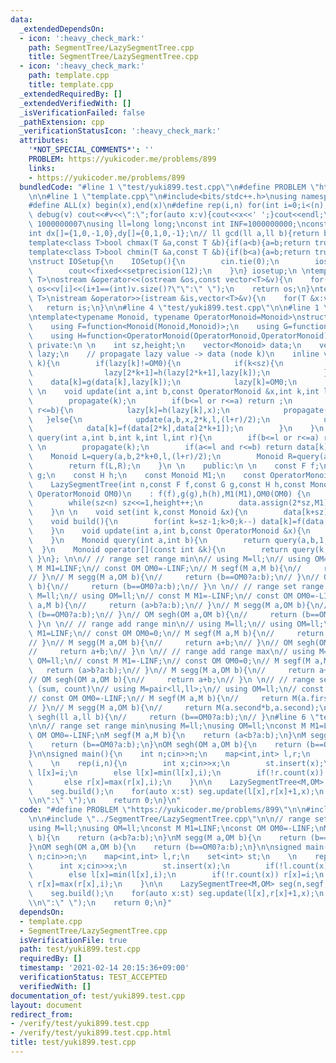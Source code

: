 ```yaml
---
data:
  _extendedDependsOn:
  - icon: ':heavy_check_mark:'
    path: SegmentTree/LazySegmentTree.cpp
    title: SegmentTree/LazySegmentTree.cpp
  - icon: ':heavy_check_mark:'
    path: template.cpp
    title: template.cpp
  _extendedRequiredBy: []
  _extendedVerifiedWith: []
  _isVerificationFailed: false
  _pathExtension: cpp
  _verificationStatusIcon: ':heavy_check_mark:'
  attributes:
    '*NOT_SPECIAL_COMMENTS*': ''
    PROBLEM: https://yukicoder.me/problems/899
    links:
    - https://yukicoder.me/problems/899
  bundledCode: "#line 1 \"test/yuki899.test.cpp\"\n#define PROBLEM \"https://yukicoder.me/problems/899\"\
    \n\n#line 1 \"template.cpp\"\n#include<bits/stdc++.h>\nusing namespace std;\n\
    #define ALL(x) begin(x),end(x)\n#define rep(i,n) for(int i=0;i<(n);i++)\n#define\
    \ debug(v) cout<<#v<<\":\";for(auto x:v){cout<<x<<' ';}cout<<endl;\n#define mod\
    \ 1000000007\nusing ll=long long;\nconst int INF=1000000000;\nconst ll LINF=1001002003004005006ll;\n\
    int dx[]={1,0,-1,0},dy[]={0,1,0,-1};\n// ll gcd(ll a,ll b){return b?gcd(b,a%b):a;}\n\
    template<class T>bool chmax(T &a,const T &b){if(a<b){a=b;return true;}return false;}\n\
    template<class T>bool chmin(T &a,const T &b){if(b<a){a=b;return true;}return false;}\n\
    \nstruct IOSetup{\n    IOSetup(){\n        cin.tie(0);\n        ios::sync_with_stdio(0);\n\
    \        cout<<fixed<<setprecision(12);\n    }\n} iosetup;\n \ntemplate<typename\
    \ T>\nostream &operator<<(ostream &os,const vector<T>&v){\n    for(int i=0;i<(int)v.size();i++)\
    \ os<<v[i]<<(i+1==(int)v.size()?\"\":\" \");\n    return os;\n}\ntemplate<typename\
    \ T>\nistream &operator>>(istream &is,vector<T>&v){\n    for(T &x:v)is>>x;\n \
    \   return is;\n}\n\n#line 4 \"test/yuki899.test.cpp\"\n\n#line 1 \"SegmentTree/LazySegmentTree.cpp\"\
    \ntemplate<typename Monoid, typename OperatorMonoid=Monoid>\nstruct LazySegmentTree{\n\
    \    using F=function<Monoid(Monoid,Monoid)>;\n    using G=function<Monoid(Monoid,OperatorMonoid)>;\n\
    \    using H=function<OperatorMonoid(OperatorMonoid,OperatorMonoid)>;\n \n   \
    \ private:\n \n    int sz,height;\n    vector<Monoid> data;\n    vector<OperatorMonoid>\
    \ lazy;\n    // propagate lazy value -> data (node k)\n    inline void propagate(int\
    \ k){\n        if(lazy[k]!=OM0){\n            if(k<sz){\n                lazy[2*k+0]=h(lazy[2*k+0],lazy[k]);\n\
    \                lazy[2*k+1]=h(lazy[2*k+1],lazy[k]);\n            }\n        \
    \    data[k]=g(data[k],lazy[k]);\n            lazy[k]=OM0;\n        }\n    }\n\
    \ \n    void update(int a,int b,const OperatorMonoid &x,int k,int l,int r){\n\
    \        propagate(k);\n        if(b<=l or r<=a) return ;\n        if(a<=l and\
    \ r<=b){\n            lazy[k]=h(lazy[k],x);\n            propagate(k);\n     \
    \   }else{\n            update(a,b,x,2*k,l,(l+r)/2);\n            update(a,b,x,2*k+1,(l+r)/2,r);\n\
    \            data[k]=f(data[2*k],data[2*k+1]);\n        }\n    }\n \n    Monoid\
    \ query(int a,int b,int k,int l,int r){\n        if(b<=l or r<=a) return M1;\n\
    \ \n        propagate(k);\n        if(a<=l and r<=b) return data[k];\n \n    \
    \    Monoid L=query(a,b,2*k+0,l,(l+r)/2);\n        Monoid R=query(a,b,2*k+1,(l+r)/2,r);\n\
    \        return f(L,R);\n    }\n \n    public:\n \n    const F f;\n    const G\
    \ g;\n    const H h;\n    const Monoid M1;\n    const OperatorMonoid OM0;\n \n\
    \    LazySegmentTree(int n,const F f,const G g,const H h,const Monoid &M1,const\
    \ OperatorMonoid OM0)\n    : f(f),g(g),h(h),M1(M1),OM0(OM0) {\n        sz=1;height=0;\n\
    \        while(sz<n) sz<<=1,height++;\n        data.assign(2*sz,M1);lazy.assign(2*sz,OM0);\n\
    \    }\n \n    void set(int k,const Monoid &x){\n        data[k+sz]=x;\n    }\n\
    \    void build(){\n        for(int k=sz-1;k>0;k--) data[k]=f(data[2*k+0],data[2*k+1]);\n\
    \    }\n    void update(int a,int b,const OperatorMonoid &x){\n        update(a,b,x,1,0,sz);\n\
    \    }\n    Monoid query(int a,int b){\n        return query(a,b,1,0,sz);\n  \
    \  }\n    Monoid operator[](const int &k){\n        return query(k,k+1);\n   \
    \ }\n}; \n\n// // range set range min\n// using M=ll;\n// using OM=ll;\n// const\
    \ M M1=LINF;\n// const OM OM0=-LINF;\n// M segf(M a,M b){\n//     return (a<b?a:b);\n\
    // }\n// M segg(M a,OM b){\n//     return (b==OM0?a:b);\n// }\n// OM segh(OM a,OM\
    \ b){\n//     return (b==OM0?a:b);\n// }\n \n// // range set range max\n// using\
    \ M=ll;\n// using OM=ll;\n// const M M1=-LINF;\n// const OM OM0=-LINF;\n// M segf(M\
    \ a,M b){\n//     return (a>b?a:b);\n// }\n// M segg(M a,OM b){\n//     return\
    \ (b==OM0?a:b);\n// }\n// OM segh(OM a,OM b){\n//     return (b==OM0?a:b);\n//\
    \ }\n \n// // range add range min\n// using M=ll;\n// using OM=ll;\n// const M\
    \ M1=LINF;\n// const OM OM0=0;\n// M segf(M a,M b){\n//     return (a<b?a:b);\n\
    // }\n// M segg(M a,OM b){\n//     return a+b;\n// }\n// OM segh(OM a,OM b){\n\
    //     return a+b;\n// }\n \n// // range add range max\n// using M=ll;\n// using\
    \ OM=ll;\n// const M M1=-LINF;\n// const OM OM0=0;\n// M segf(M a,M b){\n//  \
    \   return (a>b?a:b);\n// }\n// M segg(M a,OM b){\n//     return a+b;\n// }\n\
    // OM segh(OM a,OM b){\n//     return a+b;\n// }\n \n// // range set range sum\
    \ (sum, count)\n// using M=pair<ll,ll>;\n// using OM=ll;\n// const M M1=M(0,0);\n\
    // const OM OM0=-LINF;\n// M segf(M a,M b){\n//     return M(a.first+b.first,a.second+b.second);\n\
    // }\n// M segg(M a,OM b){\n//     return M(a.second*b,a.second);\n// }\n// ll\
    \ segh(ll a,ll b){\n//     return (b==OM0?a:b);\n// }\n#line 6 \"test/yuki899.test.cpp\"\
    \n\n// range set range min\nusing M=ll;\nusing OM=ll;\nconst M M1=LINF;\nconst\
    \ OM OM0=-LINF;\nM segf(M a,M b){\n    return (a<b?a:b);\n}\nM segg(M a,OM b){\n\
    \    return (b==OM0?a:b);\n}\nOM segh(OM a,OM b){\n    return (b==OM0?a:b);\n\
    }\n\nsigned main(){\n    int n;cin>>n;\n    map<int,int> l,r;\n    set<int> st;\n\
    \    \n    rep(i,n){\n        int x;cin>>x;\n        st.insert(x);\n        if(!l.count(x))\
    \ l[x]=i;\n        else l[x]=min(l[x],i);\n        if(!r.count(x)) r[x]=i;\n \
    \       else r[x]=max(r[x],i);\n    }\n\n    LazySegmentTree<M,OM> seg(n,segf,segg,segh,M1,OM0);\n\
    \    seg.build();\n    for(auto x:st) seg.update(l[x],r[x]+1,x);\n    rep(i,n)cout<<seg[i]<<(i+1==n?\"\
    \\n\":\" \");\n    return 0;\n}\n"
  code: "#define PROBLEM \"https://yukicoder.me/problems/899\"\n\n#include \"../template.cpp\"\
    \n\n#include \"../SegmentTree/LazySegmentTree.cpp\"\n\n// range set range min\n\
    using M=ll;\nusing OM=ll;\nconst M M1=LINF;\nconst OM OM0=-LINF;\nM segf(M a,M\
    \ b){\n    return (a<b?a:b);\n}\nM segg(M a,OM b){\n    return (b==OM0?a:b);\n\
    }\nOM segh(OM a,OM b){\n    return (b==OM0?a:b);\n}\n\nsigned main(){\n    int\
    \ n;cin>>n;\n    map<int,int> l,r;\n    set<int> st;\n    \n    rep(i,n){\n  \
    \      int x;cin>>x;\n        st.insert(x);\n        if(!l.count(x)) l[x]=i;\n\
    \        else l[x]=min(l[x],i);\n        if(!r.count(x)) r[x]=i;\n        else\
    \ r[x]=max(r[x],i);\n    }\n\n    LazySegmentTree<M,OM> seg(n,segf,segg,segh,M1,OM0);\n\
    \    seg.build();\n    for(auto x:st) seg.update(l[x],r[x]+1,x);\n    rep(i,n)cout<<seg[i]<<(i+1==n?\"\
    \\n\":\" \");\n    return 0;\n}"
  dependsOn:
  - template.cpp
  - SegmentTree/LazySegmentTree.cpp
  isVerificationFile: true
  path: test/yuki899.test.cpp
  requiredBy: []
  timestamp: '2021-02-14 20:15:36+09:00'
  verificationStatus: TEST_ACCEPTED
  verifiedWith: []
documentation_of: test/yuki899.test.cpp
layout: document
redirect_from:
- /verify/test/yuki899.test.cpp
- /verify/test/yuki899.test.cpp.html
title: test/yuki899.test.cpp
---
```

